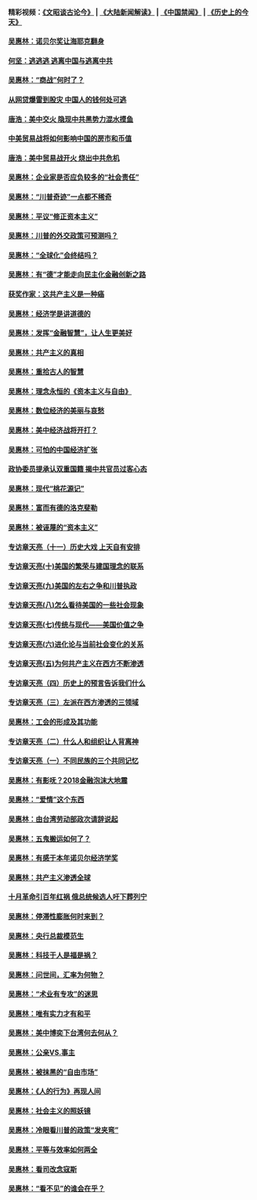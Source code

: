 #### 精彩视频：[《文昭谈古论今》](https://github.com/gfw-breaker/wenzhao) | [《大陆新闻解读》](https://github.com/gfw-breaker/ntdtv-comedy) | [《中国禁闻》](https://github.com/gfw-breaker/ntdtv-news) | [《历史上的今天》](https://github.com/gfw-breaker/today-in-history) 

#### [吴惠林：诺贝尔奖让海耶克翻身](../pages/nsc423/n10890049.md?t=02031423) 

#### [何坚：逃逃逃 逃离中国与逃离中共](../pages/nsc423/n10592891.md?t=02031423) 

#### [吴惠林：“商战”何时了？](../pages/nsc423/n10573558.md?t=02031423) 

#### [从网贷爆雷到股灾 中国人的钱何处可逃](../pages/nsc423/n10572800.md?t=02031423) 

#### [唐浩：美中交火 隐现中共黑势力混水摸鱼](../pages/nsc423/n10544040.md?t=02031423) 

#### [中美贸易战将如何影响中国的房市和币值](../pages/nsc423/n10543697.md?t=02031423) 

#### [唐浩：美中贸易战开火 烧出中共危机](../pages/nsc423/n10540126.md?t=02031423) 

#### [吴惠林：企业家是否应负较多的“社会责任”](../pages/nsc423/n10535022.md?t=02031423) 

#### [吴惠林：“川普奇迹”一点都不稀奇](../pages/nsc423/n10512808.md?t=02031423) 

#### [吴惠林：平议“修正资本主义”](../pages/nsc423/n10495724.md?t=02031423) 

#### [吴惠林：川普的外交政策可预测吗？](../pages/nsc423/n10462387.md?t=02031423) 

#### [吴惠林：“全球化”会终结吗？](../pages/nsc423/n10452838.md?t=02031423) 

#### [吴惠林：有“德”才能走向民主化金融创新之路](../pages/nsc423/n10432292.md?t=02031423) 

#### [获奖作家：这共产主义是一种癌](../pages/nsc423/n10431541.md?t=02031423) 

#### [吴惠林：经济学是讲道德的](../pages/nsc423/n10398014.md?t=02031423) 

#### [吴惠林：发挥“金融智慧”，让人生更美好](../pages/nsc423/n10375019.md?t=02031423) 

#### [吴惠林：共产主义的真相](../pages/nsc423/n10351394.md?t=02031423) 

#### [吴惠林：重拾古人的智慧](../pages/nsc423/n10337691.md?t=02031423) 

#### [吴惠林：理念永恒的《资本主义与自由》](../pages/nsc423/n10316274.md?t=02031423) 

#### [吴惠林：数位经济的美丽与哀愁](../pages/nsc423/n10292946.md?t=02031423) 

#### [吴惠林：美中经济战将开打？](../pages/nsc423/n10258825.md?t=02031423) 

#### [吴惠林：可怕的中国经济扩张](../pages/nsc423/n10219147.md?t=02031423) 

#### [政协委员提承认双重国籍 揭中共官员过客心态](../pages/nsc423/n10208809.md?t=02031423) 

#### [吴惠林：现代“桃花源记”](../pages/nsc423/n10185234.md?t=02031423) 

#### [吴惠林：富而有德的洛克斐勒](../pages/nsc423/n10142264.md?t=02031423) 

#### [吴惠林：被诬蔑的“资本主义”](../pages/nsc423/n10124816.md?t=02031423) 

#### [专访章天亮（十一）历史大戏 上天自有安排](../pages/nsc423/n10094905.md?t=02031423) 

#### [专访章天亮(十)美国的繁荣与建国理念的联系](../pages/nsc423/n10094899.md?t=02031423) 

#### [专访章天亮(九)美国的左右之争和川普执政](../pages/nsc423/n10094889.md?t=02031423) 

#### [专访章天亮(八)怎么看待美国的一些社会现象](../pages/nsc423/n10094857.md?t=02031423) 

#### [专访章天亮(七)传统与现代——美国价值之争](../pages/nsc423/n10093140.md?t=02031423) 

#### [专访章天亮(六)进化论与当前社会变化的关系](../pages/nsc423/n10092036.md?t=02031423) 

#### [专访章天亮(五)为何共产主义在西方不断渗透](../pages/nsc423/n10083620.md?t=02031423) 

#### [专访章天亮（四）历史上的预言告诉我们什么](../pages/nsc423/n10083606.md?t=02031423) 

#### [专访章天亮（三）左派在西方渗透的三领域](../pages/nsc423/n10081115.md?t=02031423) 

#### [吴惠林：工会的形成及其功能](../pages/nsc423/n10080633.md?t=02031423) 

#### [专访章天亮（二）什么人和组织让人背离神](../pages/nsc423/n10076637.md?t=02031423) 

#### [专访章天亮（一）不同民族的三个共同记忆](../pages/nsc423/n10074188.md?t=02031423) 

#### [吴惠林：有影呒？2018金融泡沫大地震](../pages/nsc423/n10040534.md?t=02031423) 

#### [吴惠林：“爱情”这个东西](../pages/nsc423/n10019423.md?t=02031423) 

#### [吴惠林：由台湾劳动部政次请辞说起](../pages/nsc423/n9979679.md?t=02031423) 

#### [吴惠林：五鬼搬运如何了？](../pages/nsc423/n9925338.md?t=02031423) 

#### [吴惠林：有感于本年诺贝尔经济学奖](../pages/nsc423/n9871883.md?t=02031423) 

#### [吴惠林：共产主义渗透全球](../pages/nsc423/n9812748.md?t=02031423) 

#### [十月革命引百年红祸 俄总统候选人吁下葬列宁](../pages/nsc423/n9810182.md?t=02031423) 

#### [吴惠林：停滞性膨胀何时来到？](../pages/nsc423/n9764136.md?t=02031423) 

#### [吴惠林：央行总裁模范生](../pages/nsc423/n9728134.md?t=02031423) 

#### [吴惠林：科技于人是福是祸？](../pages/nsc423/n9672982.md?t=02031423) 

#### [吴惠林：问世间，汇率为何物？](../pages/nsc423/n9621788.md?t=02031423) 

#### [吴惠林：“术业有专攻”的迷思](../pages/nsc423/n9580363.md?t=02031423) 

#### [吴惠林：唯有实力才有和平](../pages/nsc423/n9529599.md?t=02031423) 

#### [吴惠林：美中博奕下台湾何去何从？](../pages/nsc423/n9483598.md?t=02031423) 

#### [吴惠林：公亲VS.事主](../pages/nsc423/n9425637.md?t=02031423) 

#### [吴惠林：被抹黑的“自由市场”](../pages/nsc423/n9351545.md?t=02031423) 

#### [吴惠林：《人的行为》再现人间](../pages/nsc423/n9296339.md?t=02031423) 

#### [吴惠林：社会主义的照妖镜](../pages/nsc423/n9243460.md?t=02031423) 

#### [吴惠林：冷眼看川普的政策“发夹弯”](../pages/nsc423/n9120684.md?t=02031423) 

#### [吴惠林：平等与效率如何两全](../pages/nsc423/n9075430.md?t=02031423) 

#### [吴惠林：看司改念寇斯](../pages/nsc423/n9024915.md?t=02031423) 

#### [吴惠林：“看不见”的谁会在乎？](../pages/nsc423/n8977488.md?t=02031423) 

